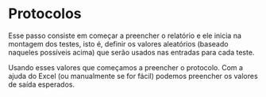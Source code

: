 # Protocolos

Esse passo consiste em começar a preencher o relatório e ele inicia na montagem dos testes, isto é, definir os valores aleatórios (baseado naqueles possíveis acima) que serão usados nas entradas para cada teste.

Usando esses valores que começamos a preencher o protocolo. Com a ajuda do Excel (ou manualmente se for fácil) podemos preencher os valores de saída esperados.
